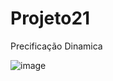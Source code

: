 # Projeto21
Precificação Dinamica



![image](https://github.com/rodfloripa/Projeto21/edit/main/img.png?raw=true)
